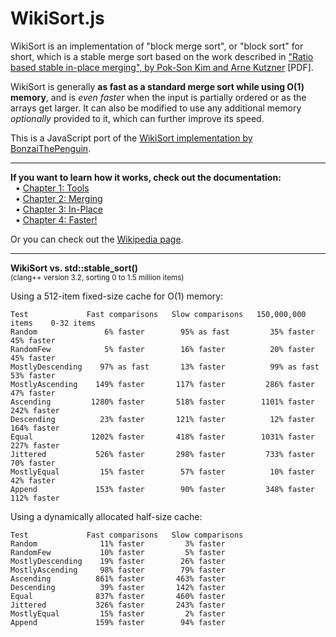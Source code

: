 WikiSort.js
======

WikiSort is an implementation of "block merge sort", or "block sort" for short, which is a stable merge sort based on the work described in ["Ratio based stable in-place merging", by Pok-Son Kim and Arne Kutzner](https://github.com/BonzaiThePenguin/WikiSort/blob/master/tamc2008.pdf) [PDF].

WikiSort is generally **as fast as a standard merge sort while using O(1) memory**, and is *even faster* when the input is partially ordered or as the arrays get larger. It can also be modified to use any additional memory *optionally* provided to it, which can further improve its speed.

This is a JavaScript port of the [WikiSort implementation by BonzaiThePenguin](https://github.com/BonzaiThePenguin/WikiSort).

* * *

**If you want to learn how it works, check out the documentation:**<br/>
&nbsp;&nbsp;• [Chapter 1: Tools](https://github.com/BonzaiThePenguin/WikiSort/blob/master/Chapter%201.%20Tools.md)<br/>
&nbsp;&nbsp;• [Chapter 2: Merging](https://github.com/BonzaiThePenguin/WikiSort/blob/master/Chapter%202.%20Merging.md)<br/>
&nbsp;&nbsp;• [Chapter 3: In-Place](https://github.com/BonzaiThePenguin/WikiSort/blob/master/Chapter%203.%20In-Place.md)<br/>
&nbsp;&nbsp;• [Chapter 4: Faster!](https://github.com/BonzaiThePenguin/WikiSort/blob/master/Chapter%204.%20Faster!.md)

Or you can check out the [Wikipedia page](https://en.wikipedia.org/wiki/Block_Sort).<br/>

* * *

**WikiSort vs. std::stable_sort()**  
<sup>(clang++ version 3.2, sorting 0 to 1.5 million items)</sup>

Using a 512-item fixed-size cache for O(1) memory:

    Test             Fast comparisons   Slow comparisons   150,000,000 items    0-32 items
    Random               6% faster        95% as fast         35% faster        45% faster
    RandomFew            5% faster        16% faster          20% faster        45% faster
    MostlyDescending    97% as fast       13% faster          99% as fast       53% faster
    MostlyAscending    149% faster       117% faster         286% faster        47% faster
    Ascending         1280% faster       518% faster        1101% faster       242% faster
    Descending          23% faster       121% faster          12% faster       164% faster
    Equal             1202% faster       418% faster        1031% faster       227% faster
    Jittered           526% faster       298% faster         733% faster        70% faster
    MostlyEqual         15% faster        57% faster          10% faster        42% faster
    Append             153% faster        90% faster         348% faster       112% faster

Using a dynamically allocated half-size cache:

    Test             Fast comparisons   Slow comparisons
    Random              11% faster         3% faster
    RandomFew           10% faster         5% faster
    MostlyDescending    19% faster        26% faster
    MostlyAscending     98% faster        79% faster
    Ascending          861% faster       463% faster
    Descending          39% faster       142% faster
    Equal              837% faster       460% faster
    Jittered           326% faster       243% faster
    MostlyEqual         15% faster         2% faster
    Append             159% faster        94% faster
